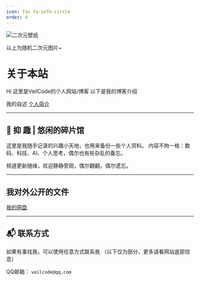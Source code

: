 ```yaml
---
icon: fas fa-info-circle
order: 4
---
```


![二次元壁纸](https://t.alcy.cc/ycy)

以上为随机二次元图片~

<!-- ![唯美风景壁纸](https://t.alcy.cc/fj) -->

# 关于本站

Hi 这里是VeilCode的个人网站/博客
以下是我的博客介绍

我的自述
[个人简介](https://sherkent.github.io/posts/zi_shu)

---

## 🌿 抑 趣 | 悠闲的碎片馆

这里是我随手记录的兴趣小天地，也用来备份一些个人资料。
内容不拘一格：数码、科技、AI、个人思考，偶尔也有些杂乱的备忘。

频道更新随缘，欢迎静静旁观，偶尔翻翻，偶尔遗忘。

---

## 我对外公开的文件

[我的网盘](https://www.123912.com/s/vvMVVv-1jcJH)

---

## 📬 联系方式

如果有事找我，可以使用任意方式联系我
（以下仅为部分，更多请看网站底部信息）

QQ邮箱： `veilcode@qq.com`